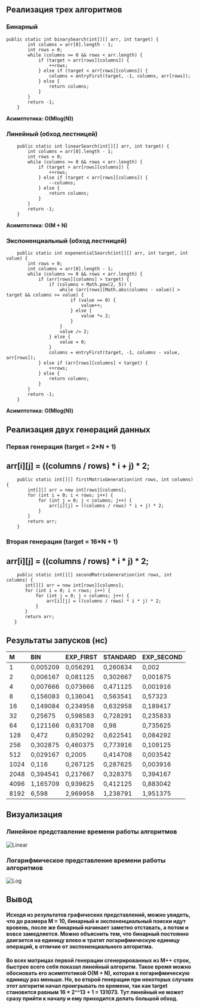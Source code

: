 ## Реализация трех алгоритмов
### Бинарный
```    
public static int binarySearch(int[][] arr, int target) {
        int columns = arr[0].length - 1;
        int rows = 0;
        while (columns >= 0 && rows < arr.length) {
            if (target > arr[rows][columns]) {
                ++rows;
            } else if (target < arr[rows][columns]) {
                columns = entryFirst(target, -1, columns, arr[rows]);
            } else {
                return columns;
            }
        }
        return -1;
    }
```
**Асимптотика: O(Mlog(N))**
### Линейный (обход лестницей)
```
    public static int linearSearch(int[][] arr, int target) {
        int columns = arr[0].length - 1;
        int rows = 0;
        while (columns >= 0 && rows < arr.length) {
            if (target > arr[rows][columns]) {
                ++rows;
            } else if (target < arr[rows][columns]) {
                --columns;
            } else {
                return columns;
            }
        }
        return -1;
    }
 ```
**Асимптотика: O(M + N)**
### Экспоненциальный (обход лестницей)
```
    public static int exponentialSearch(int[][] arr, int target, int value) {
        int rows = 0;
        int columns = arr[0].length - 1;
        while (columns >= 0 && rows < arr.length) {
            if (arr[rows][columns] > target) {
                if (columns > Math.pow(2, 5)) {
                    while (arr[rows][Math.abs(columns - value)] > target && columns >= value) {
                        if (value == 0) {
                            value++;
                        } else {
                            value *= 2;
                        }
                    }
                    value /= 2;
                } else {
                    value = 0;
                }
                columns = entryFirst(target, -1, columns - value, arr[rows]);
            } else if (arr[rows][columns] < target) {
                ++rows;
            } else {
                return columns;
            }
        }
        return -1;
    }
 ```
**Асимптотика: O(Mlog(N))**

## Реализация двух генераций данных
### Первая генерация (target = 2*N + 1)
## __arr[i][j] = ((columns / rows) * i + j) * 2;__
```
    public static int[][] firstMatrixGeneration(int rows, int columns) {
        int[][] arr = new int[rows][columns];
        for (int i = 0; i < rows; i++) {
            for (int j = 0; j < columns; j++) {
                arr[i][j] = ((columns / rows) * i + j) * 2;
            }
        }
        return arr;
    }
 ```
 ### Вторая генерация (target = 16*N + 1)
 ## __arr[i][j] = ((columns / rows) * i * j) * 2;__
 ```
     public static int[][] secondMatrixGeneration(int rows, int columns) {
        int[][] arr = new int[rows][columns];
        for (int i = 0; i < rows; i++) {
            for (int j = 0; j < columns; j++) {
                arr[i][j] = ((columns / rows) * i * j) * 2;
            }
        }
        return arr;
    }
 ```

## Результаты запусков (нс)
| M | BIN | EXP_FIRST | STANDARD | EXP_SECOND |
|:----|:----|:----|:----|:---- |
| 1 | 0,005209 | 0,056291 | 0,260834 | 0,002 |
| 2 | 0,006167 | 0,081125 | 0,302667 | 0,001875 |
| 4 | 0,007666 | 0,073666 | 0,471125 | 0,001916 |
| 8 | 0,156083 | 0,136041 | 0,563541 | 0,57323 |
| 16 | 0,149084 | 0,234958 | 0,632958 | 0,189417 |
| 32 | 0,25675 | 0,598583 | 0,728291 | 0,235833 |
| 64 | 0,121166 | 0,631708 | 0,98 | 0,735625 |
| 128 | 0,472 | 0,850292 | 0,622541 | 0,084292 |
| 256 | 0,302875 | 0,460375 | 0,773916 | 0,109125 |
| 512 | 0,029167 | 0,2005 | 0,414708 | 0,003542 |
| 1024 | 0,116 | 0,267125 | 0,287625 | 0,003916 |
| 2048 | 0,394541 | 0,217667 | 0,328375 | 0,394167 |
| 4096 | 1,165709 | 0,939625 | 0,412125 | 0,883042 |
| 8192 | 6,598 | 2,969958 | 1,238791 | 1,951375 |


## Визуализация

### Линейное представление времени работы алгоритмов 
![Linear](https://github.com/pestrikv/algorithms_lab/blob/master/standard_scale.png)

### Логарифмическое представление времени работы алгоритмов 
![Log](https://github.com/pestrikv/algorithms_lab/blob/master/log_scale.png)

## Вывод
#### Исходя из результатов графических представлений, можно увидеть, что до размера M = 10, бинарный и экспоненциальный поиски идут вровень, после же бинарный начинает заметно отставать, а потом и вовсе замедляется. Можно объяснить тем, что бинарный постоянно двигается на единицу влево и тратит логарифмическую единицу операций, в отличие от экспоненциального алгоритма.
#### Во всех матрицах первой генерации сгенерированных из M++ строк, быстрее всего себя показал линейный алгоритм. Такое время можно обосновать его асимптотикой O(M + N), которая в логарифмическую единицу раз меньше. Но, во второй генерации при некоторых случаях этот алгоритм начал проигрывать по времени, так как target становится равным 16 * 2^^13 + 1 = 131073. Тут линейный не может сразу прийти к началу и ему приходится делать большой обход.
